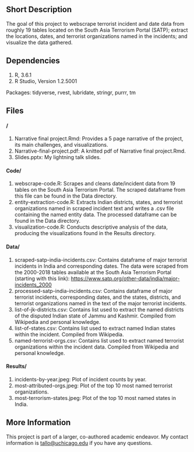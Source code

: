 ## Short Description

The goal of this project to webscrape terrorist incident and date data from roughly 19 tables located on the South Asia Terrorism Portal (SATP); extract the locations, dates, and terrorist organizations named in the incidents; and visualize the data gathered.   

## Dependencies

1. R, 3.6.1
2. R Studio, Version 1.2.5001

Packages: tidyverse, rvest, lubridate, stringr, purrr, tm

## Files

#### /

1. Narrative final project.Rmd: Provides a 5 page narrative of the project, its main challenges, and visualizations. 
2. Narrative-final-project.pdf: A knitted pdf of Narrative final project.Rmd. 
3. Slides.pptx: My lightning talk slides. 

#### Code/
1. webscrape-code.R: Scrapes and cleans date/incident data from 19 tables on the South Asia Terrorism Portal. The scraped dataframe from this file can be found in the Data directory. 
2. entity-extraction-code.R: Extracts Indian districts, states, and terrorist organizations named in scraped incident text and writes a .csv file containing the named entity data. The processed dataframe can be found in the Data directory. 
3. visualization-code.R: Conducts descriptive analysis of the data, producing the visualizations found in the Results directory.

#### Data/

1. scraped-satp-india-incidents.csv: Contains dataframe of major terrorist incidents in India and corresponding dates. The data were scraped from the 2000-2018 tables available at the South Asia Terrorism Portal (starting with this link): https://www.satp.org/other-data/india/major-incidents_2000 
2. processed-satp-india-incidents.csv: Contains dataframe of major terrorist incidents, corresponding dates, and the states, districts, and terrorist organizations named in the text of the major terrorist incidents.  
3. list-of-jk-districts.csv: Contains list used to extract the named districts of the disputed Indian state of Jammu and Kashmir. Compiled from Wikipedia and personal knowledge. 
4. list-of-states.csv: Contains list used to extract named Indian states within the incident. Compiled from Wikipedia. 
5. named-terrorist-orgs.csv: Contains list used to extract named terrorist organizations within the incident data. Compiled from Wikipedia and personal knowledge. 

#### Results/

1. incidents-by-year.jpeg: Plot of incident counts by year. 
2. most-attributed-orgs.jpeg: Plot of the top 10 most named terrorist organizations. 
3. most-terrorism-states.jpeg: Plot of the top 10 most named states in India.  

## More Information

This project is part of a larger, co-authored academic endeavor. My contact information is tallo@uchicago.edu if you have any questions. 
